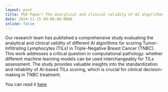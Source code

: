 ```yaml
---
layout: post
title: PhD Paper! The analytical and clinical validity of AI algorithms to score TILs in TNBC
date: 2024-11-15 09:00:00-0000
inline: false
---
```


Our research team has published a comprehensive study evaluating the analytical and clinical validity of different AI algorithms for scoring Tumor-Infiltrating Lymphocytes (TILs) in Triple-Negative Breast Cancer (TNBC). This work addresses a critical question in computational pathology: whether different machine learning models can be used interchangeably for TILs assessment. The study provides valuable insights into the standardization and reliability of AI-based TILs scoring, which is crucial for clinical decision-making in TNBC treatment.

You can read it [here](https://doi.org/10.1016/j.eclinm.2024.102928)